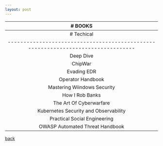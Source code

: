 ```yaml
---
layout: post
---
```

|                                 # BOOKS                                        |
|:------------------------------------------------------------------------------:| 
|# Techical                           |# Non-Techical                            |
|---------------------------------------------------------------------------------
|Deep Dive                            |Atatürk  - Andrew Mango                   |
|ChipWar                              |Tek Adam 2/3 - Şevket Süreyya Aydemir     |
|Evading EDR                          |Cumhuriyet'in 100 İsmi - Emrah Sefa Gürkan|
|Operator Handbook                    |Cumhuriyet'in 100 Günü - Emrah Sefa Gürkan|
|Mastering Wiindows Security          |Bir Evin Hikayesi - Vasilis Dimitriadis   |
|How I Rob Banks                      |Çölde İsyan - T.E.Lawrence                |
|The Art Of Cyberwarfare              |Casus - Paulo Coelho                      |
|Kubernetes Security and Observability|Rothschild Hanedanı - Niall Ferguson      |
|Practical Social Engineering         |
|OWASP Automated Threat Handbook      |


[back](./)
